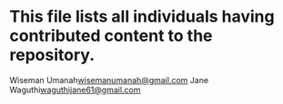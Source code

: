 # This file lists all individuals having contributed content to the repository.

Wiseman Umanah<wisemanumanah@gmail.com>
Jane Waguthi<waguthijane61@gmail.com>
